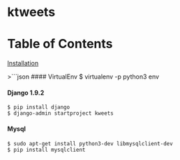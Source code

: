 # ktweets




# Table of Contents  
[Installation](#Installation)  

<a name="Installation"/>
>```json
#### VirtualEnv
    $ virtualenv -p python3 env

#### Django 1.9.2
    $ pip install django
    $ django-admin startproject kweets

#### Mysql
    $ sudo apt-get install python3-dev libmysqlclient-dev
    $ pip install mysqlclient
> ```
